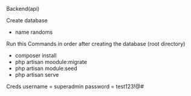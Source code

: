 Backend(api)

Create database
- name randoms

Run this Commands in order after creating the database (root directory)
- composer install
- php artisan moodule:migrate
- php artisan module:seed
- php artisan serve


Creds
username = superadmin
password = test123!@#






